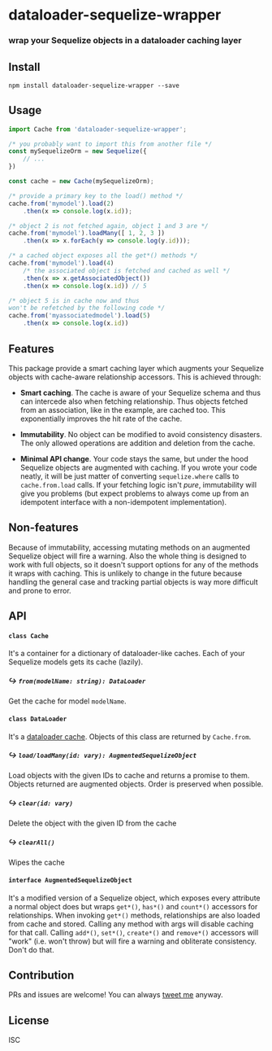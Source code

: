 # dataloader-sequelize-wrapper
### wrap your Sequelize objects in a dataloader caching layer

## Install
```
npm install dataloader-sequelize-wrapper --save
```

## Usage
```js
import Cache from 'dataloader-sequelize-wrapper';

/* you probably want to import this from another file */
const mySequelizeOrm = new Sequelize({
	// ...
})

const cache = new Cache(mySequelizeOrm);

/* provide a primary key to the load() method */
cache.from('mymodel').load(2)
	.then(x => console.log(x.id));

/* object 2 is not fetched again, object 1 and 3 are */
cache.from('mymodel').loadMany([ 1, 2, 3 ])
	.then(x => x.forEach(y => console.log(y.id)));

/* a cached object exposes all the get*() methods */
cache.from('mymodel').load(4)
	/* the associated object is fetched and cached as well */
	.then(x => x.getAssociatedObject())
	.then(x => console.log(x.id)) // 5

/* object 5 is in cache now and thus
won't be refetched by the following code */
cache.from('myassociatedmodel').load(5)
	.then(x => console.log(x.id))
```

## Features
This package provide a smart caching layer which augments your Sequelize objects with cache-aware relationship accessors.
This is achieved through:

* **Smart caching**. The cache is aware of your Sequelize schema and thus can intercede also when fetching relationship. Thus objects fetched from an association, like in the example, are cached too. This exponentially improves the hit rate of the cache.

* **Immutability**. No object can be modified to avoid consistency disasters. The only allowed operations are addition and deletion from the cache.

* **Minimal API change**. Your code stays the same, but under the hood Sequelize objects are augmented with caching. If you wrote your code neatly, it will be just matter of converting `sequelize.where` calls to `cache.from.load` calls.
If your fetching logic isn't *pure*, immutability will give you problems (but expect problems to always come up from an idempotent interface with a non-idempotent implementation).

## Non-features
Because of immutability, accessing mutating methods on an augmented Sequelize object will fire a warning.
Also the whole thing is designed to work with full objects, so it doesn't support options for any of the methods it wraps with caching. This is unlikely to change in the future because handling the general case and tracking partial objects is way more difficult and prone to error.

## API

#### `class Cache`
It's a container for a dictionary of dataloader-like caches. Each of your Sequelize models gets its cache (lazily).

##### ↪ `from(modelName: string): DataLoader`
Get the cache for model `modelName`.


#### `class DataLoader`
It's a [dataloader cache](https://github.com/facebook/dataloader). Objects of this class are returned by `Cache.from`.

##### ↪ `load/loadMany(id: vary): AugmentedSequelizeObject`
Load objects with the given IDs to cache and returns a promise to them. Objects returned are augmented objects. Order is preserved when possible.

##### ↪ `clear(id: vary)`
Delete the object with the given ID from the cache

##### ↪ `clearAll()`
Wipes the cache


#### `interface AugmentedSequelizeObject`
It's a modified version of a Sequelize object, which exposes every attribute a normal object does but wraps `get*()`, `has*()` and `count*()` accessors for relationships. When invoking `get*()` methods, relationships are also loaded from cache and stored.
Calling any method with args will disable caching for that call.
Calling `add*()`, `set*()`, `create*()` and `remove*()` accessors will "work" (i.e. won't throw) but will fire a warning and obliterate consistency. Don't do that.

## Contribution
PRs and issues are welcome! You can always [tweet me](https://twitter.com/user/mattecapu) anyway.

## License
ISC
